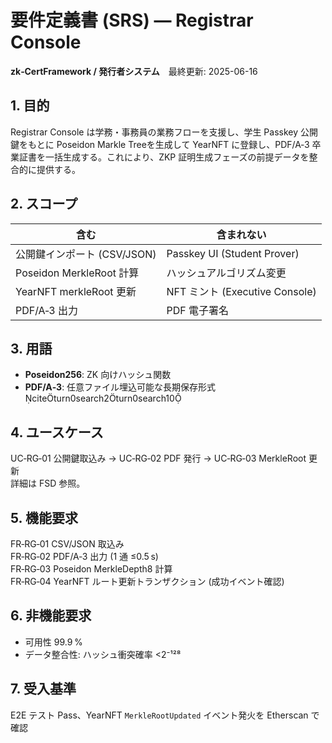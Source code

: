 
# 要件定義書 (SRS) — Registrar Console  
**zk‑CertFramework / 発行者システム** 最終更新: 2025-06-16

## 1. 目的  
Registrar Console は学務・事務員の業務フローを支援し、学生 Passkey 公開鍵をもとに Poseidon Markle Treeを生成して YearNFT に登録し、PDF/A‑3 卒業証書を一括生成する。これにより、ZKP 証明生成フェーズの前提データを整合的に提供する。

## 2. スコープ  
| 含む | 含まれない |
|------|------------|
| 公開鍵インポート (CSV/JSON) | Passkey UI (Student Prover) |
| Poseidon MerkleRoot 計算 | ハッシュアルゴリズム変更 |
| YearNFT merkleRoot 更新 | NFT ミント (Executive Console) |
| PDF/A‑3 出力 | PDF 電子署名 |

## 3. 用語  
- **Poseidon256**: ZK 向けハッシュ関数  
- **PDF/A‑3**: 任意ファイル埋込可能な長期保存形式citeturn0search2turn0search10  

## 4. ユースケース  
UC‑RG‑01 公開鍵取込み → UC‑RG‑02 PDF 発行 → UC‑RG‑03 MerkleRoot 更新  
詳細は FSD 参照。

## 5. 機能要求  
FR‑RG‑01 CSV/JSON 取込み  
FR‑RG‑02 PDF/A‑3 出力 (1 通 ≤0.5 s)  
FR‑RG‑03 Poseidon MerkleDepth8 計算  
FR‑RG‑04 YearNFT ルート更新トランザクション (成功イベント確認)

## 6. 非機能要求  
- 可用性 99.9 %  
- データ整合性: ハッシュ衝突確率 <2⁻¹²⁸  

## 7. 受入基準  
E2E テスト Pass、YearNFT `MerkleRootUpdated` イベント発火を Etherscan で確認

